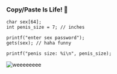 ### Copy/Paste Is Life! 👋

    char sex[64];
    int penis_size = 7; // inches
     
    printf("enter sex password");
    gets(sex); // haha funny
     
    printf("penis size: %i\n", penis_size);

![weeeeeeee](https://pasteboard.co/rU7UuwVFZAI2.jpg)
